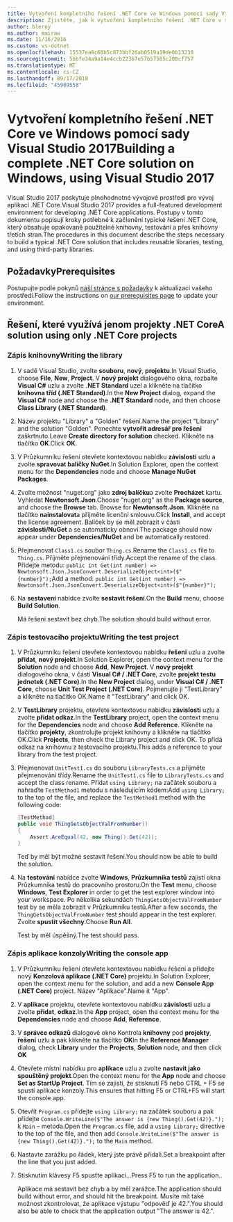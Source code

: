 ```yaml
---
title: Vytvoření kompletního řešení .NET Core ve Windows pomocí sady Visual Studio 2017
description: Zjistěte, jak k vytvoření kompletního řešení .NET Core v sadě Visual Studio 2017 na Windows.
author: bleroy
ms.author: mairaw
ms.date: 11/16/2016
ms.custom: vs-dotnet
ms.openlocfilehash: 15537ea8c68b5c873bbf26ab0519a19de0b13230
ms.sourcegitcommit: 5bbfe34a9a14e4ccb22367e57b57585c208cf757
ms.translationtype: MT
ms.contentlocale: cs-CZ
ms.lasthandoff: 09/17/2018
ms.locfileid: "45969558"
---
```

# <a name="building-a-complete-net-core-solution-on-windows-using-visual-studio-2017"></a><span data-ttu-id="51e54-103">Vytvoření kompletního řešení .NET Core ve Windows pomocí sady Visual Studio 2017</span><span class="sxs-lookup"><span data-stu-id="51e54-103">Building a complete .NET Core solution on Windows, using Visual Studio 2017</span></span>

<span data-ttu-id="51e54-104">Visual Studio 2017 poskytuje plnohodnotné vývojové prostředí pro vývoj aplikací .NET Core.</span><span class="sxs-lookup"><span data-stu-id="51e54-104">Visual Studio 2017 provides a full-featured development environment for developing .NET Core applications.</span></span> <span data-ttu-id="51e54-105">Postupy v tomto dokumentu popisují kroky potřebné k začlenění typické řešení .NET Core, který obsahuje opakovaně použitelné knihovny, testování a přes knihovny třetích stran.</span><span class="sxs-lookup"><span data-stu-id="51e54-105">The procedures in this document describe the steps necessary to build a typical .NET Core solution that includes reusable libraries, testing, and using third-party libraries.</span></span> 

## <a name="prerequisites"></a><span data-ttu-id="51e54-106">Požadavky</span><span class="sxs-lookup"><span data-stu-id="51e54-106">Prerequisites</span></span>

<span data-ttu-id="51e54-107">Postupujte podle pokynů [naší stránce s požadavky](../windows-prerequisites.md) k aktualizaci vašeho prostředí.</span><span class="sxs-lookup"><span data-stu-id="51e54-107">Follow the instructions on [our prerequisites page](../windows-prerequisites.md) to update your environment.</span></span>

## <a name="a-solution-using-only-net-core-projects"></a><span data-ttu-id="51e54-108">Řešení, které využívá jenom projekty .NET Core</span><span class="sxs-lookup"><span data-stu-id="51e54-108">A solution using only .NET Core projects</span></span>

### <a name="writing-the-library"></a><span data-ttu-id="51e54-109">Zápis knihovny</span><span class="sxs-lookup"><span data-stu-id="51e54-109">Writing the library</span></span>

1. <span data-ttu-id="51e54-110">V sadě Visual Studio, zvolte **souboru**, **nový**, **projektu**.</span><span class="sxs-lookup"><span data-stu-id="51e54-110">In Visual Studio, choose **File**, **New**, **Project**.</span></span> <span data-ttu-id="51e54-111">V **nový projekt** dialogového okna, rozbalte **Visual C#** uzlu a zvolte **.NET Standard** uzel a klikněte na tlačítko **knihovna tříd (.NET Standard)**.</span><span class="sxs-lookup"><span data-stu-id="51e54-111">In the **New Project** dialog, expand the **Visual C#** node and choose the **.NET Standard** node, and then choose **Class Library (.NET Standard)**.</span></span> 

2. <span data-ttu-id="51e54-112">Název projektu "Library" a "Golden" řešení.</span><span class="sxs-lookup"><span data-stu-id="51e54-112">Name the project "Library" and the solution "Golden".</span></span> <span data-ttu-id="51e54-113">Ponechte **vytvořit adresář pro řešení** zaškrtnuto.</span><span class="sxs-lookup"><span data-stu-id="51e54-113">Leave **Create directory for solution** checked.</span></span> <span data-ttu-id="51e54-114">Klikněte na tlačítko **OK**.</span><span class="sxs-lookup"><span data-stu-id="51e54-114">Click **OK**.</span></span>

3. <span data-ttu-id="51e54-115">V Průzkumníku řešení otevřete kontextovou nabídku **závislosti** uzlu a zvolte **spravovat balíčky NuGet**.</span><span class="sxs-lookup"><span data-stu-id="51e54-115">In Solution Explorer, open the context menu for the **Dependencies** node and choose **Manage NuGet Packages**.</span></span>

4. <span data-ttu-id="51e54-116">Zvolte možnost "nuget.org" jako **zdroj balíčku**a zvolte **Procházet** kartu. Vyhledat **Newtonsoft.Json**.</span><span class="sxs-lookup"><span data-stu-id="51e54-116">Choose "nuget.org" as the **Package source**, and choose the **Browse** tab. Browse for **Newtonsoft.Json**.</span></span> <span data-ttu-id="51e54-117">Klikněte na tlačítko **nainstalovat**a přijměte licenční smlouvu.</span><span class="sxs-lookup"><span data-stu-id="51e54-117">Click **Install**, and accept the license agreement.</span></span> <span data-ttu-id="51e54-118">Balíček by se měl zobrazit v části **závislosti/NuGet** a se automaticky obnoví.</span><span class="sxs-lookup"><span data-stu-id="51e54-118">The package should now appear under **Dependencies/NuGet** and be automatically restored.</span></span>

5. <span data-ttu-id="51e54-119">Přejmenovat `Class1.cs` soubor `Thing.cs`.</span><span class="sxs-lookup"><span data-stu-id="51e54-119">Rename the `Class1.cs` file to `Thing.cs`.</span></span> <span data-ttu-id="51e54-120">Přijměte přejmenování třídy.</span><span class="sxs-lookup"><span data-stu-id="51e54-120">Accept the rename of the class.</span></span> <span data-ttu-id="51e54-121">Přidejte metodu: `public int Get(int number) => Newtonsoft.Json.JsonConvert.DeserializeObject<int>($"{number}");`</span><span class="sxs-lookup"><span data-stu-id="51e54-121">Add a method: `public int Get(int number) => Newtonsoft.Json.JsonConvert.DeserializeObject<int>($"{number}");`</span></span>

7. <span data-ttu-id="51e54-122">Na **sestavení** nabídce zvolte **sestavit řešení**.</span><span class="sxs-lookup"><span data-stu-id="51e54-122">On the **Build** menu, choose **Build Solution**.</span></span>

   <span data-ttu-id="51e54-123">Má řešení sestavit bez chyb.</span><span class="sxs-lookup"><span data-stu-id="51e54-123">The solution should build without error.</span></span>

### <a name="writing-the-test-project"></a><span data-ttu-id="51e54-124">Zápis testovacího projektu</span><span class="sxs-lookup"><span data-stu-id="51e54-124">Writing the test project</span></span>

1. <span data-ttu-id="51e54-125">V Průzkumníku řešení otevřete kontextovou nabídku **řešení** uzlu a zvolte **přidat**, **nový projekt**.</span><span class="sxs-lookup"><span data-stu-id="51e54-125">In Solution Explorer, open the context menu for the **Solution** node and choose **Add**, **New Project**.</span></span> <span data-ttu-id="51e54-126">V **nový projekt** dialogového okna, v části **Visual C# / .NET Core**, zvolte **projekt testu jednotek (.NET Core)**.</span><span class="sxs-lookup"><span data-stu-id="51e54-126">In the **New Project** dialog, under **Visual C# / .NET Core**, choose **Unit Test Project (.NET Core)**.</span></span> <span data-ttu-id="51e54-127">Pojmenujte ji "TestLibrary" a klikněte na tlačítko OK.</span><span class="sxs-lookup"><span data-stu-id="51e54-127">Name it "TestLibrary" and click OK.</span></span> 

2. <span data-ttu-id="51e54-128">V **TestLibrary** projektu, otevřete kontextovou nabídku **závislosti** uzlu a zvolte **přidat odkaz**.</span><span class="sxs-lookup"><span data-stu-id="51e54-128">In the **TestLibrary** project, open the context menu for the **Dependencies** node and choose **Add Reference**.</span></span> <span data-ttu-id="51e54-129">Klikněte na tlačítko **projekty**, zkontrolujte projekt knihovny a klikněte na tlačítko OK.</span><span class="sxs-lookup"><span data-stu-id="51e54-129">Click **Projects**, then check the Library project and click OK.</span></span> <span data-ttu-id="51e54-130">To přidá odkaz na knihovnu z testovacího projektu.</span><span class="sxs-lookup"><span data-stu-id="51e54-130">This adds a reference to your library from the test project.</span></span>

3. <span data-ttu-id="51e54-131">Přejmenovat `UnitTest1.cs` do souboru `LibraryTests.cs` a přijměte přejmenování třídy.</span><span class="sxs-lookup"><span data-stu-id="51e54-131">Rename the `UnitTest1.cs` file to `LibraryTests.cs` and accept the class rename.</span></span> <span data-ttu-id="51e54-132">Přidat `using Library;` na začátek souboru a nahraďte `TestMethod1` metodu s následujícím kódem:</span><span class="sxs-lookup"><span data-stu-id="51e54-132">Add `using Library;` to the top of the file, and replace the `TestMethod1` method with the following code:</span></span>
    ```csharp
    [TestMethod]
    public void ThingGetsObjectValFromNumber()
    {
        Assert.AreEqual(42, new Thing().Get(42));
    }
    ```

   <span data-ttu-id="51e54-133">Teď by měl být možné sestavit řešení.</span><span class="sxs-lookup"><span data-stu-id="51e54-133">You should now be able to build the solution.</span></span> 
   
4. <span data-ttu-id="51e54-134">Na **testování** nabídce zvolte **Windows**, **Průzkumníka testů** zajistí okna Průzkumníka testů do pracovního prostoru.</span><span class="sxs-lookup"><span data-stu-id="51e54-134">On the **Test** menu, choose **Windows**, **Test Explorer** in order to get the test explorer window into your workspace.</span></span> <span data-ttu-id="51e54-135">Po několika sekundách `ThingGetsObjectValFromNumber` test by se měla zobrazit v Průzkumníku testů.</span><span class="sxs-lookup"><span data-stu-id="51e54-135">After a few seconds, the `ThingGetsObjectValFromNumber` test should appear in the test explorer.</span></span> <span data-ttu-id="51e54-136">Zvolte **spustit všechny**.</span><span class="sxs-lookup"><span data-stu-id="51e54-136">Choose **Run All**.</span></span>
   
   <span data-ttu-id="51e54-137">Test by měl úspěšný.</span><span class="sxs-lookup"><span data-stu-id="51e54-137">The test should pass.</span></span>

### <a name="writing-the-console-app"></a><span data-ttu-id="51e54-138">Zápis aplikace konzoly</span><span class="sxs-lookup"><span data-stu-id="51e54-138">Writing the console app</span></span>

1. <span data-ttu-id="51e54-139">V Průzkumníku řešení otevřete kontextovou nabídku řešení a přidejte nový **Konzolová aplikace (.NET Core)** projektu.</span><span class="sxs-lookup"><span data-stu-id="51e54-139">In Solution Explorer, open the context menu for the solution, and add a new **Console App (.NET Core)** project.</span></span> <span data-ttu-id="51e54-140">Název "Aplikace".</span><span class="sxs-lookup"><span data-stu-id="51e54-140">Name it "App".</span></span>

2. <span data-ttu-id="51e54-141">V **aplikace** projektu, otevřete kontextovou nabídku **závislosti** uzlu a zvolte **přidat**, **odkaz**.</span><span class="sxs-lookup"><span data-stu-id="51e54-141">In the **App** project, open the context menu for the **Dependencies** node and choose **Add**,  **Reference**.</span></span> 

3. <span data-ttu-id="51e54-142">V **správce odkazů** dialogové okno Kontrola **knihovny** pod **projekty**, **řešení** uzlu a pak klikněte na tlačítko **OK**</span><span class="sxs-lookup"><span data-stu-id="51e54-142">In the **Reference Manager** dialog, check **Library** under the **Projects**, **Solution** node, and then click **OK**</span></span>

6. <span data-ttu-id="51e54-143">Otevřete místní nabídku pro **aplikace** uzlu a zvolte **nastavit jako spouštěný projekt**.</span><span class="sxs-lookup"><span data-stu-id="51e54-143">Open the context menu for the **App** node and choose **Set as StartUp Project**.</span></span> <span data-ttu-id="51e54-144">Tím se zajistí, že stisknutí F5 nebo CTRL + F5 se spustí aplikace konzoly.</span><span class="sxs-lookup"><span data-stu-id="51e54-144">This ensures that hitting F5 or CTRL+F5 will start the console app.</span></span>

7. <span data-ttu-id="51e54-145">Otevřít `Program.cs` přidejte `using Library;` na začátek souboru a pak přidejte `Console.WriteLine($"The answer is {new Thing().Get(42)}.");` k `Main` – metoda.</span><span class="sxs-lookup"><span data-stu-id="51e54-145">Open the `Program.cs` file, add a `using Library;` directive to the top of the file, and then add `Console.WriteLine($"The answer is {new Thing().Get(42)}.");` to the `Main` method.</span></span>

8. <span data-ttu-id="51e54-146">Nastavte zarážku po řádek, který jste právě přidali.</span><span class="sxs-lookup"><span data-stu-id="51e54-146">Set a breakpoint after the line that you just added.</span></span>

9. <span data-ttu-id="51e54-147">Stisknutím klávesy F5 spusťte aplikaci...</span><span class="sxs-lookup"><span data-stu-id="51e54-147">Press F5 to run the application..</span></span>

   <span data-ttu-id="51e54-148">Aplikace má sestavit bez chyb a by měl zarážce.</span><span class="sxs-lookup"><span data-stu-id="51e54-148">The application should build without error, and should hit the breakpoint.</span></span> <span data-ttu-id="51e54-149">Musíte mít také možnost zkontrolovat, že aplikace výstupu "odpověď je 42.".</span><span class="sxs-lookup"><span data-stu-id="51e54-149">You should also be able to check that the application output "The answer is 42.".</span></span>
